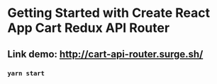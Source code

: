 # Getting Started with Create React App Cart Redux API Router

## Link demo: http://cart-api-router.surge.sh/


### `yarn start`
